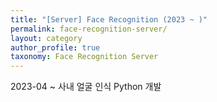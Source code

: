```yaml
---
title: "[Server] Face Recognition (2023 ~ )"
permalink: face-recognition-server/
layout: category
author_profile: true
taxonomy: Face Recognition Server
---
```


2023-04 ~ 사내 얼굴 인식 Python 개발
